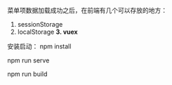 菜单项数据加载成功之后，在前端有几个可以存放的地方：

1. sessionStorage
2. localStorage
**3. vuex**

安装启动：
npm install

npm run serve

npm run build